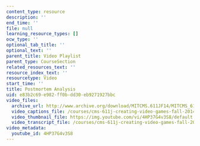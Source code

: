 ```yaml
---
content_type: resource
description: ''
end_time: ''
file: null
learning_resource_types: []
ocw_type: ''
optional_tab_title: ''
optional_text: ''
parent_title: Video Playlist
parent_type: CourseSection
related_resources_text: ''
resource_index_text: ''
resourcetype: Video
start_time: ''
title: Postmortem Analysis
uid: e83b2c69-e982-ff0b-dd30-eb9271927bbc
video_files:
  archive_url: http://www.archive.org/download/MITCMS.611JF14/MITCMS_611JF14_Postmortem_300k.mp4
  video_captions_file: /courses/cms-611j-creating-video-games-fall-2014/33cd465a640e53d1b30513025c133712_4HP37G4v3S8.vtt
  video_thumbnail_file: https://img.youtube.com/vi/4HP37G4v3S8/default.jpg
  video_transcript_file: /courses/cms-611j-creating-video-games-fall-2014/ea13e23b4a0a371087e40162e29632a0_4HP37G4v3S8.pdf
video_metadata:
  youtube_id: 4HP37G4v3S8
---
```

